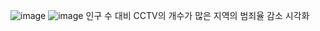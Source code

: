 ![image](https://github.com/0204hyoj/Comparison-of-cctv-population/assets/89888712/db3eb0f2-0da4-4fa5-8226-ba0d79716861)
![image](https://github.com/0204hyoj/Comparison-of-cctv-population/assets/89888712/3d9bd4f4-2f14-4d45-9712-337a3d2546b6)
인구 수 대비 CCTV의 개수가 많은 지역의 범죄율 감소 시각화
